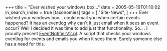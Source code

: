 +++
title = "Ever wished your windows box..."
date = 2005-05-16T01:10:02
in_search_index = true
[taxonomies]
tags = [
"Site-News",
]
+++
Ever wished your windows box... could email you when certain events happened? It has an eventlog why can't it just email when it sees an event occur? Well I decided it was time to add just that functionality. So.. . I proudly present <a href="http://jeremy.marzhillstudios.com/EventNotifier.zip">EventNotifierV2.pl</a>. A script that checks your windows eventlog for events and emails you when it sees them. Surely someone else has a need for this.
